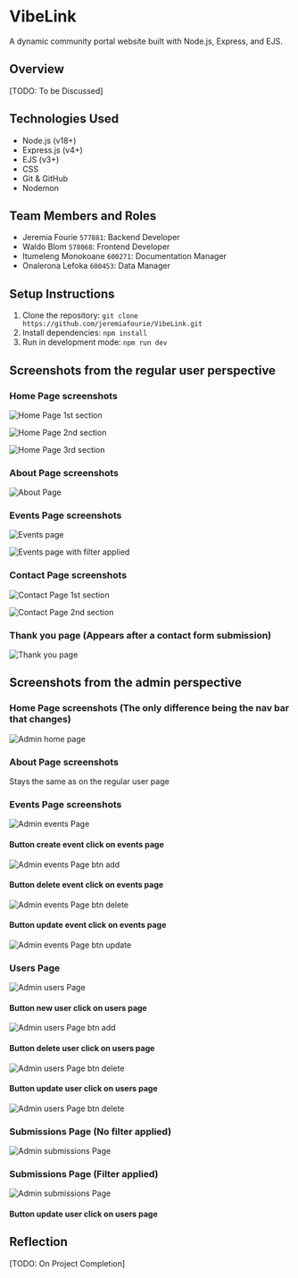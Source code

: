 # VibeLink

A dynamic community portal website built with Node.js, Express, and EJS.

## Overview

[TODO: To be Discussed]

## Technologies Used

- Node.js (v18+)
- Express.js (v4+)
- EJS (v3+)
- CSS
- Git & GitHub
- Nodemon

## Team Members and Roles

- Jeremia Fourie `577881`: Backend Developer
- Waldo Blom `578068`: Frontend Developer
- Itumeleng Monokoane `600271`: Documentation Manager
- Onalerona Lefoka `600453`: Data Manager

## Setup Instructions

1. Clone the repository: `git clone https://github.com/jeremiafourie/VibeLink.git`
2. Install dependencies: `npm install`
3. Run in development mode: `npm run dev`

## Screenshots from the regular user perspective

### Home Page screenshots

![Home Page 1st section](/public/images/Website%20Screenshots/Home_page_1st_section.png?raw=true "Home Page 1st section")

![Home Page 2nd section](/public/images/Website%20Screenshots/Home_page_2nd_section.png?raw=true "Home Page 2nd section")

![Home Page 3rd section](/public/images/Website%20Screenshots/Home_page_3rd_section_and_footer.png?raw=true "Home Page 3rd section")

### About Page screenshots

![About Page](/public/images/Website%20Screenshots/About_page.png?raw=true "About Page")

### Events Page screenshots

![Events page](/public/images/Website%20Screenshots/Events_page_all_events.png?raw=true "Events Page with all events")

![Events page with filter applied](/public/images/Website%20Screenshots/Events_page_with_filter_applied.png?raw=true "Events Page with filter applied")

### Contact Page screenshots

![Contact Page 1st section](/public/images/Website%20Screenshots/Contact_page_1st_section.png?raw=true "Contact Page 1st section")

![Contact Page 2nd section](/public/images/Website%20Screenshots/Contact_page_2nd_section.png?raw=true "Contact Page 2nd section")

### Thank you page (Appears after a contact form submission)
![Thank you page](/public/images/Website%20Screenshots/Thank_you_page.png?raw=true "Thank you page")


## Screenshots from the admin perspective

### Home Page screenshots (The only difference being the nav bar that changes)
![Admin home page](/public/images/Website%20Screenshots/Home_page_1st_section.png?raw=true "Home Page 1st section")

### About Page screenshots

Stays the same as on the regular user page

### Events Page screenshots
![Admin events Page](/public/images/Website%20Screenshots/Admin_events.png?raw=true "Admin events Page")

#### Button create event click on events page
![Admin events Page btn add](/public/images/Website%20Screenshots/Admin_event_create_btn_click.png?raw=true "Admin events Page btn add")

#### Button delete event click on events page
![Admin events Page btn delete](/public/images/Website%20Screenshots/Admin_event_delete_btn_click.png?raw=true "Admin events Page btn delete")

#### Button update event click on events page
![Admin events Page btn update](/public/images/Website%20Screenshots/Admin_events_update_btn_click.png?raw=true "Admin events Page btn update")

### Users Page
![Admin users Page](/public/images/Website%20Screenshots/Admin_Users_page.png?raw=true "Admin events Page")

#### Button new user click on users page
![Admin users Page btn add](/public/images/Website%20Screenshots/Admin_Users_addUser_btn_click.png?raw=true "Admin users Page btn add")

#### Button delete user click on users page
![Admin users Page btn delete](/public/images/Website%20Screenshots/Admin_Users_delete_btn_click.png?raw=true "Admin users Page btn delete")

#### Button update user click on users page
![Admin users Page btn delete](/public/images/Website%20Screenshots/Admin_Users_update_btn_click.png?raw=true "Admin users Page btn update")

### Submissions Page (No filter applied)
![Admin submissions Page](/public/images/Website%20Screenshots/Admin_submissions_not_filtered.png?raw=true "Admin submissions Page")

### Submissions Page (Filter applied)
![Admin submissions Page](/public/images/Website%20Screenshots/Admin_Submissions_filtered.png?raw=true "Admin submissions Page")



#### Button update user click on users page

## Reflection

[TODO: On Project Completion]
